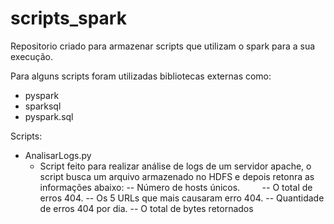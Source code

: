 # scripts_spark

Repositorio criado para armazenar scripts que utilizam o spark para a sua execução.

Para alguns scripts foram utilizadas bibliotecas externas como:
   - pyspark
   - sparksql
   - pyspark.sql

Scripts:
   - AnalisarLogs.py
      - Script feito para realizar análise de logs de um servidor apache, o script busca um arquivo armazenado no HDFS e depois retonra as informações abaixo:
         -- Número de hosts únicos.
         -- O total de erros 404.
         -- Os 5 URLs que mais causaram erro 404.
         -- Quantidade de erros 404 por dia.
         -- O total de bytes retornados
